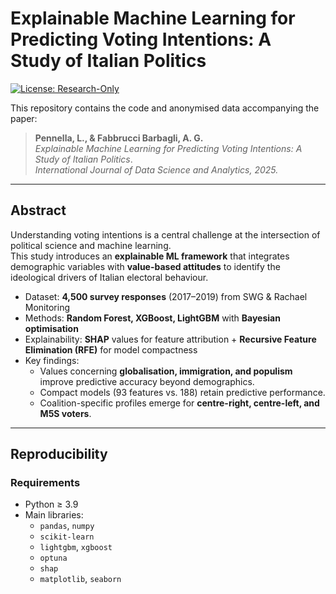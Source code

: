 # Explainable Machine Learning for Predicting Voting Intentions: A Study of Italian Politics

[![License: Research-Only](https://img.shields.io/badge/License-Research--Only-lightgrey.svg)](./LICENSE)


This repository contains the code and anonymised data accompanying the paper:

> **Pennella, L., & Fabbrucci Barbagli, A. G.**  
> *Explainable Machine Learning for Predicting Voting Intentions: A Study of Italian Politics*.  
> *International Journal of Data Science and Analytics, 2025.*

---

## Abstract

Understanding voting intentions is a central challenge at the intersection of political science and machine learning.  
This study introduces an **explainable ML framework** that integrates demographic variables with **value-based attitudes** to identify the ideological drivers of Italian electoral behaviour.  

- Dataset: **4,500 survey responses** (2017–2019) from SWG & Rachael Monitoring  
- Methods: **Random Forest, XGBoost, LightGBM** with **Bayesian optimisation**  
- Explainability: **SHAP** values for feature attribution + **Recursive Feature Elimination (RFE)** for model compactness  
- Key findings:
  - Values concerning **globalisation, immigration, and populism** improve predictive accuracy beyond demographics.  
  - Compact models (93 features vs. 188) retain predictive performance.  
  - Coalition-specific profiles emerge for **centre-right, centre-left, and M5S voters**.  

---

## Reproducibility

### Requirements
- Python ≥ 3.9
- Main libraries:
  - `pandas`, `numpy`
  - `scikit-learn`
  - `lightgbm`, `xgboost`
  - `optuna`
  - `shap`
  - `matplotlib`, `seaborn`


